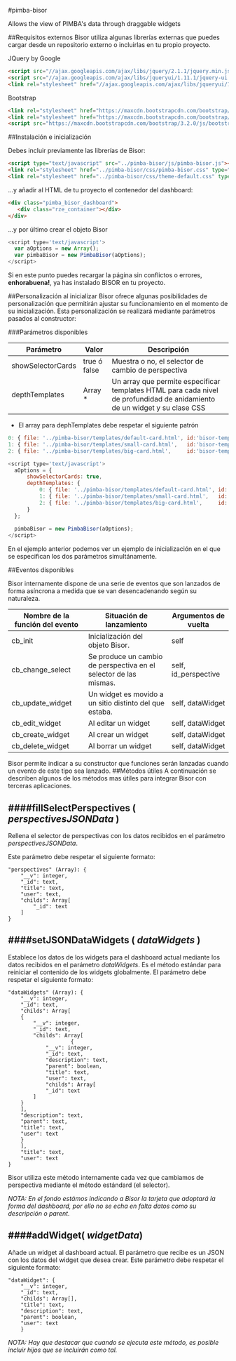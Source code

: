 #pimba-bisor

Allows the view of PIMBA's data through draggable widgets

##Requisitos externos
Bisor utiliza algunas librerías externas que puedes cargar desde un repositorio externo o incluirlas en tu propio proyecto.
	
JQuery by Google


```html
<script src="//ajax.googleapis.com/ajax/libs/jquery/2.1.1/jquery.min.js"></script>
<script src="//ajax.googleapis.com/ajax/libs/jqueryui/1.11.1/jquery-ui.min.js"></script>
<link rel="stylesheet" href="//ajax.googleapis.com/ajax/libs/jqueryui/1.11.1/themes/smoothness/jquery-ui.css" />
```

Bootstrap

```html
<link rel="stylesheet" href="https://maxcdn.bootstrapcdn.com/bootstrap/3.2.0/css/bootstrap.min.css">
<link rel="stylesheet" href="https://maxcdn.bootstrapcdn.com/bootstrap/3.2.0/css/bootstrap-theme.min.css">
<script src="https://maxcdn.bootstrapcdn.com/bootstrap/3.2.0/js/bootstrap.min.js"></script>
```

##Instalación e inicialización

Debes incluir previamente las librerías de Bisor:

```html
<script type="text/javascript" src="../pimba-bisor/js/pimba-bisor.js"></script>
<link rel="stylesheet" href="../pimba-bisor/css/pimba-bisor.css" type="text/css">
<link rel="stylesheet" href="../pimba-bisor/css/theme-default.css" type="text/css">
```

...y añadir al HTML de tu proyecto el contenedor del dashboard:


```html
<div class="pimba_bisor_dashboard">
   <div class="rze_container"></div>            
</div>
```

...y por último crear el objeto Bisor
	
```javascript
<script type='text/javascript'>
  var aOptions = new Array();
  var pimbaBisor = new PimbaBisor(aOptions);
</script>
```

Si en este punto puedes recargar la página sin conflictos o errores, **enhorabuena!**, ya has instalado BISOR en tu proyecto.

##Personalización al inicializar
Bisor ofrece algunas posibilidades de personalización que permitirán ajustar
su funcionamiento en el momento de su inicialización. Esta personalización se
realizará mediante parámetros pasados al constructor:

###Parámetros disponibles

Parámetro | Valor | Descripción
--------- | ----- | -----------
showSelectorCards | true ó false | Muestra o no, el selector de cambio de perspectiva
depthTemplates | Array *  | Un array que permite especificar templates HTML para cada nivel de profundidad de anidamiento de un widget y su clase CSS

* El array para dephTemplates debe respetar el siguiente patrón

```javascript
0: { file: '../pimba-bisor/templates/default-card.html', id:'bisor-template-default'},
1: { file: '../pimba-bisor/templates/small-card.html',   id:'bisor-template-small'},
2: { file: '../pimba-bisor/templates/big-card.html',     id:'bisor-template-big'} |                     
```

```javascript
<script type='text/javascript'>
  aOptions = {
      showSelectorCards: true,
      depthTemplates: {
          0: { file: '../pimba-bisor/templates/default-card.html', id:'bisor-template-default'},
          1: { file: '../pimba-bisor/templates/small-card.html',   id:'bisor-template-small'},
          2: { file: '../pimba-bisor/templates/big-card.html',     id:'bisor-template-big'}
      }
  };
                
  pimbaBisor = new PimbaBisor(aOptions);
</script>
```

En el ejemplo anterior podemos ver un ejemplo de inicialización en el que se
especifican los dos parámetros simultánamente.

##Eventos disponibles

Bisor internamente dispone de una serie de eventos que son lanzados de forma asíncrona a medida que se van desencadenando
según su naturaleza.

Nombre de la función del evento | Situación de lanzamiento | Argumentos de vuelta
------------------------------- | ------------------------ | --------------------
cb_init | Inicialización del objeto Bisor. | self
cb_change_select | Se produce un cambio de perspectiva en el selector de las mismas. | self, id_perspective
cb_update_widget | Un widget es movido a un sitio distinto del que estaba. | self, dataWidget
cb_edit_widget | Al editar un widget | self, dataWidget
cb_create_widget | Al crear un widget | self, dataWidget
cb_delete_widget | Al borrar un widget | self, dataWidget

Bisor permite indicar a su constructor que funciones serán lanzadas cuando un evento de este tipo sea lanzado.
##Métodos útiles
A continuación se describen algunos de los métodos mas útiles para integrar Bisor con terceras aplicaciones.

####fillSelectPerspectives ( *perspectivesJSONData* )
--------------------------------------------------
Rellena el selector de perspectivas con los datos recibidos en el parámetro *perspectivesJSONData*.

Este parámetro debe respetar el siguiente formato:

	"perspectives" (Array): {
		"__v": integer,
		"_id": text,
		"title": text,
		"user": text,
		"childs": Array[
			"_id": text
		]
	}

####setJSONDataWidgets ( *dataWidgets* )
-------------------------------------
Establece los datos de los widgets para el dashboard actual mediante los
datos recibidos en el parámetro *dataWidgets*. Es el método estándar para
reiniciar el contenido de los widgets globalmente. El parámetro debe respetar
el siguiente formato:

	"dataWidgets" (Array): {
		"__v": integer,
		"_id": text,
		"childs": Array[
		{
			"__v": integer,
			"_id": text,
			"childs": Array[
	                    {
				"__v": integer,
				"_id": text,
				"description": text,
				"parent": boolean,
				"title": text,
				"user": text,
				"childs": Array[
				"_id": text
			]
		}
		],
		"description": text,
		"parent": text,
		"title": text,
		"user": text
		}
		],
		"title": text,
		"user": text
	}
    
Bisor utiliza este método internamente cada vez que cambiamos de perspectiva
mediante el método estándard (el selector).

*NOTA: En el fondo estámos indicando a Bisor la tarjeta que adoptará la forma
del dashboard, por ello no se echa en falta datos como su descripción o
parent.*

####addWidget( *widgetData*)
----------------------------

Añade un widget al dashboard actual. El parámetro que recibe es un JSON con
los datos del widget que desea crear. Este parámetro debe respetar el
siguiente formato:

	"dataWidget": {
		"__v": integer,
		"_id": text,
		"childs": Array[],
		"title": text,
		"description": text,
		"parent": boolean,
		"user": text
    	}

*NOTA: Hay que destacar que cuando se ejecuta este método, es posible incluir
hijos que se incluirán como tal.*
